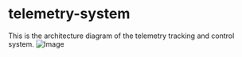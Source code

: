 # telemetry-system
This is the architecture diagram of the telemetry tracking and control system.
![Image](https://drive.google.com/uc?export=view&id=1eiVxLPDBRoN8kMfqxZ3pMGk1MwT9Zabf)
